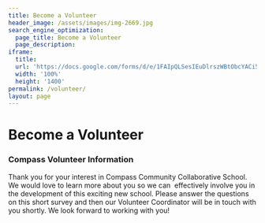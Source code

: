 ```yaml
---
title: Become a Volunteer
header_image: /assets/images/img-2669.jpg
search_engine_optimization:
  page_title: Become a Volunteer
  page_description:
iframe:
  title:
  url: 'https://docs.google.com/forms/d/e/1FAIpQLSesIEuDlrszWBtObcYACi5zkIGVbHNtzbSlcbQupavT5vBlmA/viewform?embedded=true'
  width: '100%'
  height: '1400'
permalink: /volunteer/
layout: page
---
```


# Become a Volunteer

### Compass Volunteer Information

Thank you for your interest in Compass Community Collaborative School. We would love to learn more about you so we can &nbsp;effectively involve you in the development of this exciting new school. Please answer the questions on this short survey and then our Volunteer Coordinator will be in touch with you shortly. We look forward to working with you!
